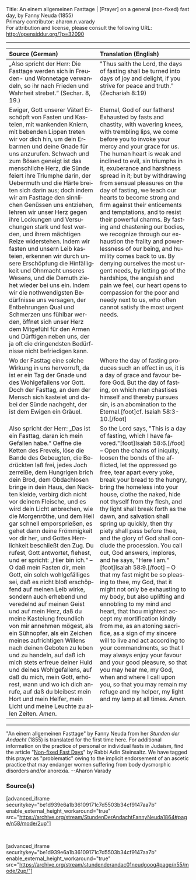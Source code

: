 <html>
<head></head>
<body>
Title: An einem allgemeinen Fasttage | [Prayer] on a general (non-fixed) fast day, by Fanny Neuda (1855)<br />
Primary contributor: aharon.n.varady<br />
For attribution and license, please consult the following URL: <a href="http://opensiddur.org/?p=32090">http://opensiddur.org/?p=32090</a>
<p />
<hr />

<table style="margin-left: auto;margin-right: auto;" class="draggable">
<thead><tr><th id="x" style="text-align: left;">Source (German)</th><th style="text-align: left;">Translation (English)</th></tr></thead>
<tbody>
<tr><td style="vertical-align:top;">
<div class="german" lang="de">
„Also spricht der Herr: Die Fasttage werden 
sich in Freuden- und Wonnetage verwandeln, 
so ihr nach Frieden und Wahrheit strebet.“ <span class="citation">(Sechar. 8, 19.)</span>
</span></div></td>
 
<td style="vertical-align:top;">
<div class="english" lang="en">
"Thus saith the Lord, the days of fasting shall be 
turned into days of joy and delight, 
if you strive for peace and truth." <span class="citation">(Zechariah 8:19)</span> 
</div></td></tr>


<tr><td style="vertical-align:top;">
<div class="german" lang="de">
Ewiger, Gott unserer Väter! Erschöpft von Fasten und Kasteien, mit wankenden Kniern, mit bebenden Lippen treten wir vor dich hin, um dein Erbarmen und deine Gnade für uns anzurufen. Schwach und zum Bösen geneigt ist das menschliche Herz, die Sünde feiert ihre Triumphe darin, der Uebermuth und die Härte breiten sich darin aus; doch indem wir am Fasttage den sinnlichen Genüssen uns entziehen, lehren wir unser Herz gegen ihre Lockungen und Versuchungen stark und fest werden, und ihrem mächtigen Reize widerstehen. Indem wir fasten und unsern Leib kasteien, erkennen wir durch unsere Erschöpfung die Hinfälligkeit und Ohnmacht unseres Wesens, und die Demuth ziehet wieder bei uns ein. Indem wir die nothwendigsten Bedürfnisse uns versagen, der Entbehrungen Qual und Schmerzen uns fühlbar werden, öffnet sich unser Herz dem Mitgefühl für den Armen und Dürftigen neben uns, der ja oft die dringendsten Bedürfnisse nicht befriedigen kann. 
</span></div></td>
 
<td style="vertical-align:top;">
<div class="english" lang="en">
Eternal, God of our fathers! Exhausted by fasts and chastity, with wavering knees, with trembling lips, we come before you to invoke your mercy and your grace for us. The human heart is weak and inclined to evil, sin triumphs in it, exuberance and harshness spread in it; but by withdrawing from sensual pleasures on the day of fasting, we teach our hearts to become strong and firm against their enticements and temptations, and to resist their powerful charms. By fasting and chastening our bodies, we recognize through our exhaustion the frailty and powerlessness of our being, and humility comes back to us. By denying ourselves the most urgent needs, by letting go of the hardships, the anguish and pain we feel, our heart opens to compassion for the poor and needy next to us, who often cannot satisfy the most urgent needs.
</div></td></tr>


<tr><td style="vertical-align:top;">
<div class="german" lang="de">
Wo der Fasttag eine solche Wirkung in uns hervorruft, da ist er ein Tag der Gnade und des Wohlgefallens vor Gott. Doch der Fasttag, an dem der Mensch sich kasteiet und dabei der Sünde nachgeht, der ist dem Ewigen ein Gräuel. 
</span></div></td>
 
<td style="vertical-align:top;">
<div class="english" lang="en">
Where the day of fasting produces such an effect in us, it is a day of grace and favour before God. But the day of fasting, on which man chastises himself and thereby pursues sin, is an abomination to the Eternal.[foot]cf. Isaiah 58:3-10.[/foot] 
</div></td></tr>


<tr><td style="vertical-align:top;">
<div class="german" lang="de">
Also spricht der Herr: „Das ist ein Fasttag, daran ich mein Gefallen habe.“ Oeffne die Ketten des Frevels, löse die Bande des Gebeugten, die Bedrückten laß frei, jedes Joch zerreiße, dem Hungrigen brich dein Brod, dem Obdachlosen bringe in dein Haus, den Nackten kleide, verbirg dich nicht vor deinem Fleische, und es wird dein Licht anbrechen, wie die Morgenröthe, und dem Heil gar schnell emporsprießen, es gehet dann deine Frömmigkeit vor dir her, und Gottes Herrlichkeit beschließt den Zug. Du rufest, Gott antwortet, flehest, und er spricht: „Hier bin ich.“ – O daß mein Fasten dir, mein Gott, ein solch wohlgefälliges sei, daß es nicht bloß erschöpfend auf meinen Leib wirke, sondern auch erhebend und veredelnd auf meinen Geist und auf mein Herz, daß du meine Kasteiung freundlich von mir annehmen mögest, als ein Sühnopfer, als ein Zeichen meines aufrichtigen Willens nach deinen Geboten zu leben und zu handeln, auf daß ich mich stets erfreue deiner Huld und deines Wohlgefallens, auf daß du mich, mein Gott, erhörest, wann und wo ich dich anrufe, auf daß du bleibest mein Hort und mein Helfer, mein Licht und meine Leuchte zu allen Zeiten. <em>Amen</em>. 
</span></div></td>
 
<td style="vertical-align:top;">
<div class="english" lang="en">
So the Lord says, "This is a day of fasting, which I have favored."[foot]Isaiah 58:6.[/foot] – Open the chains of iniquity, loosen the bonds of the afflicted, let the oppressed go free, tear apart every yoke, break your bread to the hungry, bring the homeless into your house, clothe the naked, hide not thyself from thy flesh, and thy light shall break forth as the dawn, and salvation shall spring up quickly, then thy piety shall pass before thee, and the glory of God shall conclude the procession. You call out, God answers, implores, and he says, "Here I am."[foot]Isaiah 58:9.[/foot] – O that my fast might be so pleasing to thee, my God, that it might not only be exhausting to my body, but also uplifting and ennobling to my mind and heart, that thou mightest accept my mortification kindly from me, as an atoning sacrifice, as a sign of my sincere will to live and act according to your commandments, so that I may always enjoy your favour and your good pleasure, so that you may hear me, my God, when and where I call upon you, so that you may remain my refuge and my helper, my light and my lamp at all times. <em>Amen</em>. 
</div></td></tr>
</tbody></table>

<hr />

"An einem allgemeinen Fasttage" by Fanny Neuda from her <em>Stunden der Andacht</em> (1855) is translated for the first time here. For additional information on the practice of personal or individual fasts in Judaism, find the article "<a href="https://www.myjewishlearning.com/article/non-fixed-fast-days/">Non-fixed Fast Days</a>" by Rabbi Adin Steinsaltz. We have tagged this prayer as "problematic" owing to the implicit endorsement of an ascetic practice that may endanger women suffering from body dysmorphic disorders and/or anorexia. --Aharon Varady

<h3>Source(s)</h3>

[advanced_iframe securitykey="be1d939e6a1b36109171c7d5503b34cf9147aa7b" enable_external_height_workaround="true" src="https://archive.org/stream/StundenDerAndachtFannyNeuda1864#page/n58/mode/2up"]

&nbsp;

[advanced_iframe securitykey="be1d939e6a1b36109171c7d5503b34cf9147aa7b" enable_external_height_workaround="true" src="https://archive.org/stream/stundenderandac01neudgoog#page/n55/mode/2up/"]

&nbsp;
</body>
</html>